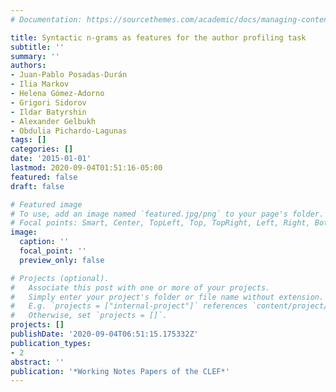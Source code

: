 ```yaml
---
# Documentation: https://sourcethemes.com/academic/docs/managing-content/

title: Syntactic n-grams as features for the author profiling task
subtitle: ''
summary: ''
authors:
- Juan-Pablo Posadas-Durán
- Ilia Markov
- Helena Gómez-Adorno
- Grigori Sidorov
- Ildar Batyrshin
- Alexander Gelbukh
- Obdulia Pichardo-Lagunas
tags: []
categories: []
date: '2015-01-01'
lastmod: 2020-09-04T01:51:16-05:00
featured: false
draft: false

# Featured image
# To use, add an image named `featured.jpg/png` to your page's folder.
# Focal points: Smart, Center, TopLeft, Top, TopRight, Left, Right, BottomLeft, Bottom, BottomRight.
image:
  caption: ''
  focal_point: ''
  preview_only: false

# Projects (optional).
#   Associate this post with one or more of your projects.
#   Simply enter your project's folder or file name without extension.
#   E.g. `projects = ["internal-project"]` references `content/project/deep-learning/index.md`.
#   Otherwise, set `projects = []`.
projects: []
publishDate: '2020-09-04T06:51:15.175332Z'
publication_types:
- 2
abstract: ''
publication: '*Working Notes Papers of the CLEF*'
---
```

